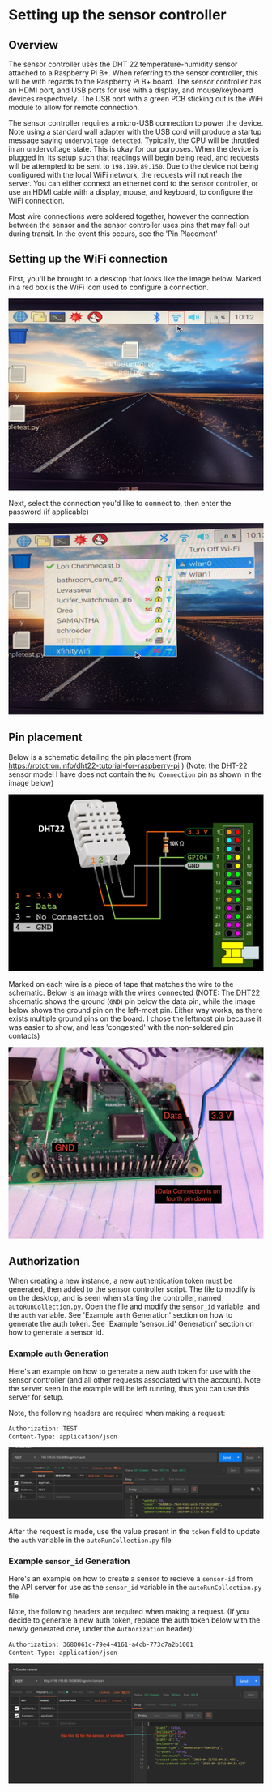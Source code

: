 # Setting up the sensor controller
## Overview
The sensor controller uses the DHT 22 temperature-humidity sensor attached to a Raspberry Pi B+. When referring to the sensor controller, this will be with regards to the Raspberry Pi B+ board. The sensor controller has an HDMI port, and USB ports for use with a display, and mouse/keyboard devices respectively. The USB port with a green PCB sticking out is the WiFi module to allow for remote connection. 

The sensor controller requires a micro-USB connection to power the device. Note using a standard wall adapter with the USB cord will produce a startup message saying `undervoltage detected`. Typically, the CPU will be throttled in an undervoltage state. This is okay for our purposes. When the device is plugged in, its setup such that readings will begin being read, and requests will be attempted to be sent to `198.199.89.150`. Due to the device not being configured with the local WiFi network, the requests will not reach the server. You can either connect an ethernet cord to the sensor controller, or use an HDMI cable with a display, mouse, and keyboard, to configure the WiFi connection.

Most wire connections were soldered together, however the connection between the sensor and the sensor controller uses pins that may fall out during transit. In the event this occurs, see the 'Pin Placement' 

## Setting up the WiFi connection

First, you'll be brought to a desktop that looks like the image below. Marked in a red box is the WiFi icon used to configure a connection.

![WiFi Setup Step 1](/images/wifi-step1.jpeg "WiFi Setup Step 1")

Next, select the connection you'd like to connect to, then enter the password (if applicable)

![WiFi Setup Step 2](/images/wifi-step2.jpeg "WiFi Setup Step 2")

## Pin placement

Below is a schematic detailing the pin placement (from https://rototron.info/dht22-tutorial-for-raspberry-pi )
(Note: the DHT-22 sensor model I have does not contain the `No Connection` pin as shown in the image below)

![DHT22 Sensor Schematic](/images/DHT22-schematic.jpg "DHT22 Sensor Schematic")

Marked on each wire is a piece of tape that matches the wire to the schematic. Below is an image with the wires connected
(NOTE: The DHT22 shcematic shows the ground (`GND`) pin below the data pin, while the image below shows the ground pin on the left-most pin. Either way works, as there exists multiple ground pins on the board. I chose the leftmost pin because it was easier to show, and less 'congested' with the non-soldered pin contacts)

![Sensor Controller Pin Setup](/images/sensor-controller-pin.jpeg "Sensor Controller Pin Setup")

## Authorization

When creating a new instance, a new authentication token must be generated, then added to the sensor controller script. The file to modify is on the desktop, and is seen when starting the controller, named `autoRunCollection.py`. Open the file and modify the `sensor_id` variable, and the `auth` variable. See 'Example `auth` Generation' section on how to generate the auth token. See `Example 'sensor_id' Generation' section on how to generate a sensor id. 

### Example `auth` Generation

Here's an example on how to generate a new auth token for use with the sensor controller (and all other requests associated with the account). Note the server seen in the example will be left running, thus you can use this server for setup.

Note, the following headers are required when making a request:

```
Authorization: TEST
Content-Type: application/json
```

![Auth Example](/images/auth-example.png "Auth Example")


After the request is made, use the value present in the `token` field to update the `auth` variable in the `autoRunCollection.py` file

### Example `sensor_id` Generation

Here's an example on how to create a sensor to recieve a `sensor-id` from the API server for use as the `sensor_id` variable in the `autoRunCollection.py` file

Note, the following headers are required when making a request. (If you decide to generate a new auth token, replace the auth token below with the newly generated one, under the `Authorization` header):

```
Authorization: 3680061c-79e4-4161-a4cb-773c7a2b1001
Content-Type: application/json
```

![Sensor ID Example](/images/sensor-id-example.png "Sensor ID Example")
